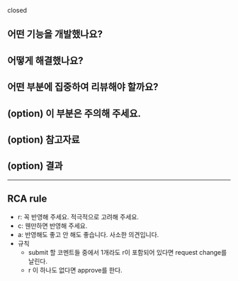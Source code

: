 closed 


## 어떤 기능을 개발했나요?


## 어떻게 해결했나요?


## 어떤 부분에 집중하여 리뷰해야 할까요?


## (option) 이 부분은 주의해 주세요.


## (option) 참고자료


## (option) 결과



---

## RCA rule
- r: 꼭 반영해 주세요. 적극적으로 고려해 주세요.
- c: 웬만하면 반영해 주세요.
- a: 반영해도 좋고 안 해도 좋습니다. 사소한 의견입니다.
- 규칙
    - submit 할 코멘트들 중에서 1개라도 r이 포함되어 있다면 request change를 날린다.
    - r 이 하나도 없다면 approve를 한다.